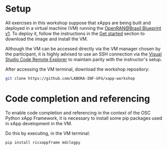 # Setup

All exercises in this workshop suppose that xApps are being built and deployed in a virtual machine (VM) running the [OpenRAN@Brasil Blueprint v1](https://github.com/LABORA-INF-UFG/openran-br-blueprint/wiki/OpenRAN@Brasil-Blueprint-v1). To deploy it, follow the instructions in the [Get started](https://github.com/LABORA-INF-UFG/openran-br-blueprint/wiki/OpenRAN@Brasil-Blueprint-v1#get-started) section to download the image and install the VM.

Although the VM can be accessed directly via the VM manager chosen by the participant, it is highly advised to use an SSH connection via the [Visual Studio Code Remote Explorer](https://code.visualstudio.com/docs/remote/ssh) to maintain parity with the instructor's setup.

After accessing the VM terminal, download the workshop repository:
```bash
git clone https://github.com/LABORA-INF-UFG/xapp-workshop
```

# Code completion and referencing

To enable code completion and referencing in the context of the OSC Python xApp Framework, it is necessary to install some pip packages used in xApp development in the VM.

Do this by executing, in the VM terminal:

```bash
pip install ricxappframe mdclogpy
```
